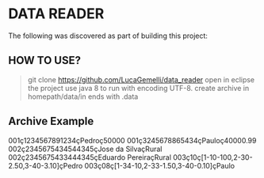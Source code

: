 # DATA READER
The following was discovered as part of building this project:

## HOW TO USE?
 > git clone https://github.com/LucaGemelli/data_reader
 > open in eclipse the project
 > use java 8 to run with encoding UTF-8.
 > create archive in homepath/data/in ends with .data

## Archive Example  
  001ç1234567891234çPedroç50000
  001ç3245678865434çPauloç40000.99
  002ç2345675434544345çJose da SilvaçRural
  002ç2345675433444345çEduardo PereiraçRural
  003ç10ç[1-10-100,2-30-2.50,3-40-3.10]çPedro
  003ç08ç[1-34-10,2-33-1.50,3-40-0.10]çPaulo
